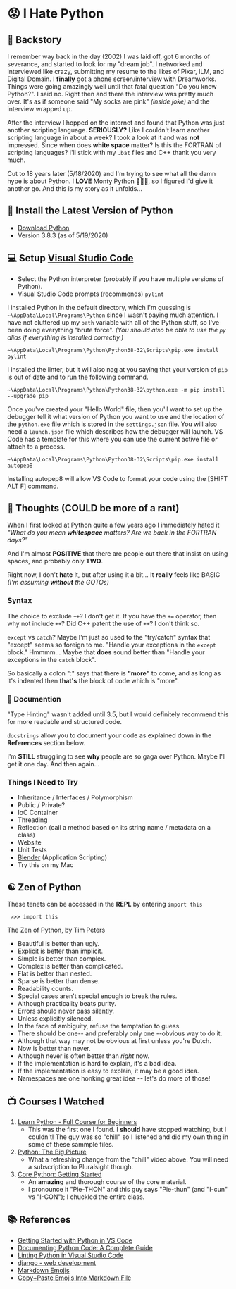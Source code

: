 # :rage: I Hate Python

## :scroll: Backstory

I remember way back in the day (2002) I was laid off, got 6 months of severance, and started to look for my "dream job".
I networked and interviewed like crazy, submitting my resume to the likes of Pixar, ILM, and Digital Domain.
I **finally** got a phone screen/interview with Dreamworks.  Things were going amazingly well until that fatal question "Do you know Python?".
I said no. Right then and there the interview was pretty much over. It's as if someone said "My socks are pink" *(inside joke)* and the interview wrapped up.

After the interview I hopped on the internet and found that Python was just another scripting language.  **SERIOUSLY?**  Like I couldn't learn another scripting language in about a week?  I took a look at it and was **not** impressed.  Since when does **white space** matter?  Is this the FORTRAN of scripting languages?  I'll stick with my `.bat` files and C++ thank you very much.

Cut to 18 years later (5/18/2020) and I'm trying to see what all the damn hype is about Python.  I **LOVE** Monty Python 🥥🥥🦜, so I figured I'd give it another go.  And this is my story as it unfolds...

## :dvd: Install the Latest Version of Python

* [Download Python](https://www.python.org/downloads/)
* Version 3.8.3 (as of 5/19/2020)

## :computer: Setup [Visual Studio Code](https://code.visualstudio.com/)

* Select the Python interpreter (probably if you have multiple versions of Python).
* Visual Studio Code prompts (recommends) `pylint`

I installed Python in the default directory, which I'm guessing is `~\AppData\Local\Programs\Python` since I wasn't paying much attention.
I have not cluttered up my `path` variable with all of the Python stuff, so I've been doing everything "brute force". *(You should also be able to use the `py` alias if everything is installed correctly.)*

    ~\AppData\Local\Programs\Python\Python38-32\Scripts\pip.exe install pylint

I installed the linter, but it will also nag at you saying that your version of `pip` is out of date and to run the following command.

    ~\AppData\Local\Programs\Python\Python38-32\python.exe -m pip install --upgrade pip

Once you've created your "Hello World" file, then you'll want to set up the debugger tell it what version of Python you want to use and the location of the `python.exe` file which is stored in the `settings.json` file.  You will also need a `launch.json` file which describes how the debugger will launch.  VS Code has a template for this where you can use the current active file or attach to a process.

    ~\AppData\Local\Programs\Python\Python38-32\Scripts\pip.exe install autopep8

Installing autopep8 will allow VS Code to format your code using the [SHIFT ALT F] command.

## :thought_balloon: Thoughts (COULD be more of a rant)

When I first looked at Python quite a few years ago I immediately hated it *"What do you mean **whitespace** matters? Are we back in the FORTRAN days?"*

And I'm almost **POSITIVE** that there are people out there that insist on using spaces, and probably only **TWO**.

Right now, I don't **hate** it, but after using it a bit...  It **really** feels like BASIC *(I'm assuming **without** the GOTOs)*

### Syntax

The choice to exclude `++`?  I don't get it.  If you have the `+=` operator, then why not include `++`?  Did C++ patent the use of `++`?  I don't think so.

`except` vs `catch`?  Maybe I'm just so used to the "try/catch" syntax that "except" seems so foreign to me. "Handle your exceptions in the `except` block." Hmmmm...  Maybe that **does** sound better than "Handle your exceptions in the `catch` block".

So basically a colon ":" says that there is **"more"** to come, and as long as it's indented then **that's** the block of code which is "more".

### :book: Documention

"Type Hinting" wasn't added until 3.5, but I would definitely recommend this for more readable and structured code.

`docstrings` allow you to document your code as explained down in the **References** section below.

I'm **STILL** struggling to see **why** people are so gaga over Python.  Maybe I'll get it one day.  And then again...

### Things I Need to Try

* Inheritance / Interfaces / Polymorphism
* Public / Private?
* IoC Container
* Threading
* Reflection (call a method based on its string name / metadata on a class)
* Website
* Unit Tests
* [Blender](https://www.blender.org/) (Application Scripting)
* Try this on my Mac

## ☯ Zen of Python

These tenets can be accessed in the **REPL** by entering `import this`

     >>> import this

The Zen of Python, by Tim Peters

* Beautiful is better than ugly.
* Explicit is better than implicit.
* Simple is better than complex.
* Complex is better than complicated.
* Flat is better than nested.
* Sparse is better than dense.
* Readability counts.
* Special cases aren't special enough to break the rules.
* Although practicality beats purity.
* Errors should never pass silently.
* Unless explicitly silenced.
* In the face of ambiguity, refuse the temptation to guess.
* There should be one-- and preferably only one --obvious way to do it.
* Although that way may not be obvious at first unless you're Dutch.
* Now is better than never.
* Although never is often better than *right* now.
* If the implementation is hard to explain, it's a bad idea.
* If the implementation is easy to explain, it may be a good idea.
* Namespaces are one honking great idea -- let's do more of those!

## :tv: Courses I Watched

1) [Learn Python - Full Course for Beginners](https://www.youtube.com/watch?v=rfscVS0vtbw&t=15s)
    * This was the first one I found.  I **should** have stopped watching, but I couldn't!  The guy was so "chill" so I listened and did my own thing in some of these sammple files.
2) [Python: The Big Picture](https://app.pluralsight.com/library/courses/python-big-picture/table-of-contents)
    * What a refreshing change from the "chill" video above.  You will need a subscription to Pluralsight though.
3) [Core Python: Getting Started](https://app.pluralsight.com/library/courses/getting-started-python-core/table-of-contents)
    * An **amazing** and thorough course of the core material.
    * I pronounce it "Pie-THON" and this guy says "Pie-thun" (and "I-cun" vs "I-CON"); I chuckled the entire class.

## :books: References

* [Getting Started with Python in VS Code](https://code.visualstudio.com/docs/python/python-tutorial)
* [Documenting Python Code: A Complete Guide](https://realpython.com/documenting-python-code/)
* [Linting Python in Visual Studio Code](https://code.visualstudio.com/docs/python/linting)
* [django - web development](https://docs.djangoproject.com/)
* [Markdown Emojis](https://www.webfx.com/tools/emoji-cheat-sheet)
* [Copy+Paste Emojis Into Markdown File](https://emojis.wiki/)
